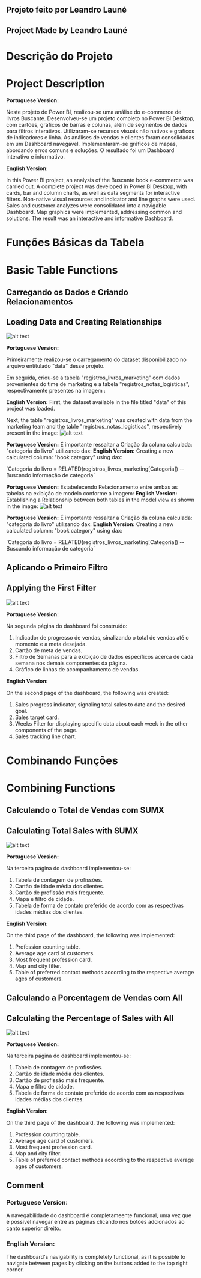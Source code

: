 ## Projeto feito por Leandro Launé

## Project Made by Leandro Launé

# Descrição do Projeto

# Project Description

**Portuguese Version:**

Neste projeto de Power BI, realizou-se uma análise do e-commerce de livros Buscante. Desenvolveu-se um projeto completo no Power BI Desktop, com cartões, gráficos de barras e colunas, além de segmentos de dados para filtros interativos. Utilizaram-se recursos visuais não nativos e gráficos de indicadores e linha. As análises de vendas e clientes foram consolidadas em um Dashboard navegável. Implementaram-se gráficos de mapas, abordando erros comuns e soluções. O resultado foi um Dashboard interativo e informativo.

**English Version:**

In this Power BI project, an analysis of the Buscante book e-commerce was carried out. A complete project was developed in Power BI Desktop, with cards, bar and column charts, as well as data segments for interactive filters. Non-native visual resources and indicator and line graphs were used. Sales and customer analyzes were consolidated into a navigable Dashboard. Map graphics were implemented, addressing common and solutions. The result was an interactive and informative Dashboard.

# Funções Básicas da Tabela

# Basic Table Functions

## Carregando os Dados e Criando Relacionamentos

## Loading Data and Creating Relationships

![alt text](image-5.png)

**Portuguese Version:**

Primeiramente realizou-se o carregamento do dataset disponibilizado no arquivo entitulado "data" desse projeto.

Em seguida, criou-se a tabela "registros_livros_marketing" com dados provenientes do time de marketing e a tabela "registros_notas_logisticas", respectivamente presentes na imagem :

**English Version:**
First, the dataset available in the file titled "data" of this project was loaded.

Next, the table "registros_livros_marketing" was created with data from the marketing team and the table "registros_notas_logisticas", respectively present in the image:
![alt text](image.png)

**Portuguese Version:**
É importante ressaltar a Criação da coluna calculada: "categoria do livro" utilizando dax:
**English Version:**
Creating a new calculated column: "book category" using dax:

´Categoria do livro = RELATED(registros_livros_marketing[Categoria])
-- Buscando informação de categoria´

**Portuguese Version:**
Estabelecendo Relacionamento entre ambas as tabelas na exibição de modelo conforme a imagem:
**English Version:**
Establishing a Relationship between both tables in the model view as shown in the image:
![alt text](<bsct relacionamento modelo.png>)

**Portuguese Version:**
É importante ressaltar a Criação da coluna calculada: "categoria do livro" utilizando dax:
**English Version:**
Creating a new calculated column: "book category" using dax:

´Categoria do livro = RELATED(registros_livros_marketing[Categoria])
-- Buscando informação de categoria´

## Aplicando o Primeiro Filtro

## Applying the First Filter

![alt text](image-4.png)

**Portuguese Version:**

Na segunda página do dashboard foi construído:

1. Indicador de progresso de vendas, sinalizando o total de vendas até o momento e a meta desejada.
2. Cartão de meta de vendas.
3. Filtro de Semanas para a exibição de dados específicos acerca de cada semana nos demais componentes da página.
4. Gráfico de linhas de acompanhamento de vendas.

**English Version:**

On the second page of the dashboard, the following was created:

1. Sales progress indicator, signaling total sales to date and the desired goal.
2. Sales target card.
3. Weeks Filter for displaying specific data about each week in the other components of the page.
4. Sales tracking line chart.

# Combinando Funções

# Combining Functions

## Calculando o Total de Vendas com SUMX

## Calculating Total Sales with SUMX

![alt text](image-3.png)

**Portuguese Version:**

Na terceira página do dashboard implementou-se:

1. Tabela de contagem de profissões.
2. Cartão de idade média dos clientes.
3. Cartão de profissão mais frequente.
4. Mapa e filtro de cidade.
5. Tabela de forma de contato preferido de acordo com as respectivas idades médias dos clientes.

**English Version:**

On the third page of the dashboard, the following was implemented:

1. Profession counting table.
2. Average age card of customers.
3. Most frequent profession card.
4. Map and city filter.
5. Table of preferred contact methods according to the respective average ages of customers.

## Calculando a Porcentagem de Vendas com All

## Calculating the Percentage of Sales with All

![alt text](image-3.png)

**Portuguese Version:**

Na terceira página do dashboard implementou-se:

1. Tabela de contagem de profissões.
2. Cartão de idade média dos clientes.
3. Cartão de profissão mais frequente.
4. Mapa e filtro de cidade.
5. Tabela de forma de contato preferido de acordo com as respectivas idades médias dos clientes.

**English Version:**

On the third page of the dashboard, the following was implemented:

1. Profession counting table.
2. Average age card of customers.
3. Most frequent profession card.
4. Map and city filter.
5. Table of preferred contact methods according to the respective average ages of customers.

## Comment

### Portuguese Version:

A navegabilidade do dashboard é completameente funcional, uma vez que é possível navegar entre as páginas clicando nos botões adcionados ao canto superior direito.

### English Version:

The dashboard's navigability is completely functional, as it is possible to navigate between pages by clicking on the buttons added to the top right corner.
